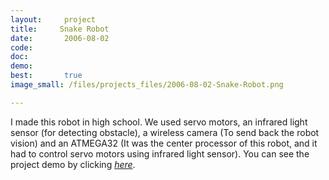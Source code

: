 ```yaml
---
layout:     project
title:     Snake Robot
date:       2006-08-02
code:  
doc:        
demo:
best:       true
image_small: /files/projects_files/2006-08-02-Snake-Robot.png

--- 
```


I made this robot in high school. We used servo motors, an infrared light sensor (for detecting obstacle), a wireless camera (To send back the robot vision) and an ATMEGA32 (It was the center processor of this robot, and it had to control servo motors using infrared light sensor). You can see the project demo by clicking [*here*](https://pnikdel.tinytake.com/sf/MzM1ODk1XzE5NjQ4Mjk).